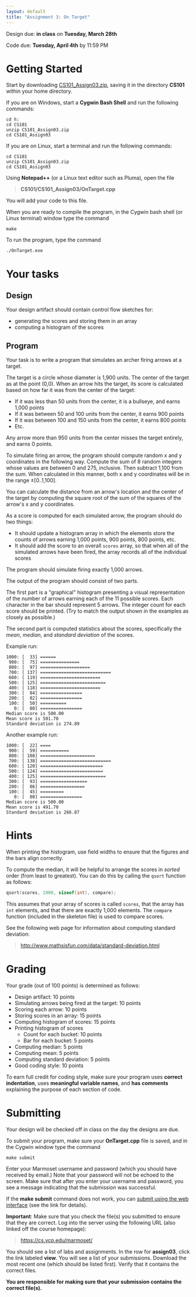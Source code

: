 ```yaml
---
layout: default
title: "Assignment 3: On Target"
---
```


Design due: **in class** on **Tuesday, March 28th**

Code due: **Tuesday, April 4th** by 11:59 PM

Getting Started
===============

Start by downloading [CS101\_Assign03.zip](CS101_Assign03.zip), saving it in the directory **CS101** within your home directory.

If you are on Windows, start a **Cygwin Bash Shell** and run the following commands:

    cd h:
    cd CS101
    unzip CS101_Assign03.zip
    cd CS101_Assign03

If you are on Linux, start a terminal and run the following commands:

    cd CS101
    unzip CS101_Assign03.zip
    cd CS101_Assign03

Using **Notepad++** (or a Linux text editor such as Pluma), open the file

> **CS101/CS101\_Assign03/OnTarget.cpp**

You will add your code to this file.

When you are ready to compile the program, in the Cygwin bash shell (or Linux terminal) window type the command

    make

To run the program, type the command

    ./OnTarget.exe

# Your tasks

## Design

Your design artifact should contain control flow sketches for:

* generating the scores and storing them in an array
* computing a histogram of the scores

## Program

Your task is to write a program that simulates an archer firing arrows at a target.

The target is a circle whose diameter is 1,900 units.  The center of the target as at the point (0,0).  When an arrow hits the target, its score is calculated based on how far it was from the center of the target:

* If it was less than 50 units from the center, it is a bullseye, and earns 1,000 points
* If it was between 50 and 100 units from the center, it earns 900 points
* If it was between 100 and 150 units from the center, it earns 800 points
* Etc.

Any arrow more than 950 units from the center misses the target entirely, and earns 0 points.

To simulate firing an arrow, the program should compute random x and y coordinates in the following way.  Compute the sum of 8 random integers whose values are between 0 and 275, inclusive.  Then subtract 1,100 from the sum.  When calculated in this manner, both x and y coordinates will be in the range &plusmn;\[0..1,100\].

You can calculate the distance from an arrow's location and the center of the target by computing the square root of the sum of the squares of the arrow's x and y coordinates.

As a score is computed for each simulated arrow, the program should do two things:

* It should update a histogram array in which the elements store the counts of arrows earning 1,000 points, 900 points, 800 points, etc.
* It should add the score to an overall `scores` array, so that when all of the simulated arrows have been fired, the array records all of the individual scores

The program should simulate firing exactly 1,000 arrows.

The output of the program should consist of two parts.

The first part is a "graphical" histogram presenting a visual representation of the number of arrows earning each of the 11 possible scores.  Each character in the bar should represent 5 arrows.  The integer count for each score should be printed.  (Try to match the output shown in the examples as closely as possible.)

The second part is computed statistics about the scores, specifically the *mean*, *median*, and *standard deviation* of the scores.

Example run:

```
1000: [  33] ======
 900: [  75] ===============
 800: [  97] ===================
 700: [ 137] ===========================
 600: [ 119] =======================
 500: [ 125] =========================
 400: [ 118] =======================
 300: [  84] ================
 200: [  82] ================
 100: [  50] ==========
   0: [  80] ================
Median score is 500.00
Mean score is 501.70
Standard deviation is 274.89
```

Another example run:

```
1000: [  22] ====
 900: [  59] ===========
 800: [ 108] =====================
 700: [ 138] ===========================
 600: [ 120] ========================
 500: [ 124] ========================
 400: [ 125] =========================
 300: [  93] ==================
 200: [  86] =================
 100: [  45] =========
   0: [  80] ================
Median score is 500.00
Mean score is 491.70
Standard deviation is 266.87
```

# Hints

When printing the histogram, use field widths to ensure that the figures and the bars align correctly.

To compute the median, it will be helpful to arrange the scores in *sorted* order (from least to greatest).  You can do this by calling the `qsort` function as follows:

```c
qsort(scores, 1000, sizeof(int), compare);
```

This assumes that your array of scores is called `scores`, that the array has `int` elements, and that there are exactly 1,000 elements.  The `compare` function (included in the skeleton file) is used to compare scores.

See the following web page for information about computing standard deviation:

> <http://www.mathsisfun.com/data/standard-deviation.html>

# Grading

Your grade (out of 100 points) is determined as follows:

* Design artifact: 10 points
* Simulating arrows being fired at the target: 10 points
* Scoring each arrow: 10 points
* Storing scores in an array: 15 points
* Computing histogram of scores: 15 points
* Printing histogram of scores
    * Count for each bucket: 10 points
    * Bar for each bucket: 5 points
* Computing median: 5 points
* Computing mean: 5 points
* Computing standard deviation: 5 points
* Good coding style: 10 points

<div class="callout">
To earn full credit for coding style, make sure your program uses <b>correct indentation</b>, uses <b>meaningful variable names</b>, and <b>has comments</b> explaining the purpose of each section of code.
</div>

# Submitting

Your design will be checked off in class on the day the designs are due.

To submit your program, make sure your **OnTarget.cpp** file is saved, and in the Cygwin window type the command

    make submit

Enter your Marmoset username and password (which you should have received by email.) Note that your password will not be echoed to the screen. Make sure that after you enter your username and password, you see a message indicating that the submission was successful.

If the **make submit** command does not work, you can [submit using the web interface](../submitting.html) (see the link for details).

**Important**: Make sure that you check the file(s) you submitted to ensure that they are correct. Log into the server using the following URL (also linked off the course homepage):

> <https://cs.ycp.edu/marmoset/>

You should see a list of labs and assignments. In the row for **assign03**, click the link labeled **view**. You will see a list of your submissions. Download the most recent one (which should be listed first). Verify that it contains the correct files.

**You are responsible for making sure that your submission contains the correct file(s).**

<!-- vim:set wrap: -->
<!-- vim:set linebreak: -->
<!-- vim:set nolist: -->
